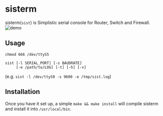 # sisterm
sisterm(`sist`) is Simplistic serial console for Router, Switch and Firewall.  
![demo](https://user-images.githubusercontent.com/29778890/52197792-2c084d80-28a4-11e9-8674-7e6cc652d955.gif)



## Usage
`chmod 666 /dev/ttyS5`  
```
sist [-l SERIAL_PORT] [-s BAUDRATE]
     [-e /path/to/LOG] [-t] [-h] [-v]
```
(e.g. `sist -l /dev/ttyS0 -s 9600 -e /tmp/sist.log`)  


## Installation
Once you have it set up, a simple `make && make install` will compile sisterm and install it into `/usr/local/bin`.  
